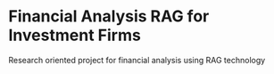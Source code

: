 # Financial Analysis RAG for Investment Firms

Research oriented project for financial analysis using RAG technology